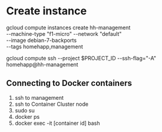 # Create instance

gcloud compute instances create hh-management \
--machine-type "f1-micro" --network "default" \
--image debian-7-backports \
--tags homehapp,management

gcloud compute ssh --project $PROJECT_ID --ssh-flag="-A" homehapp@hh-management


## Connecting to Docker containers

1. ssh to management
2. ssh to Container Cluster node
3. sudo su
4. docker ps
5. docker exec -it [container id] bash
